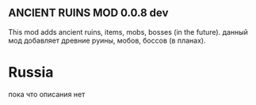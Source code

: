 ## ANCIENT RUINS MOD 0.0.8 dev
This mod adds ancient ruins, items, mobs, bosses (in the future).
данный мод добавляет древние руины, мобов, боссов (в планах).

# Russia 
пока что описания нет
